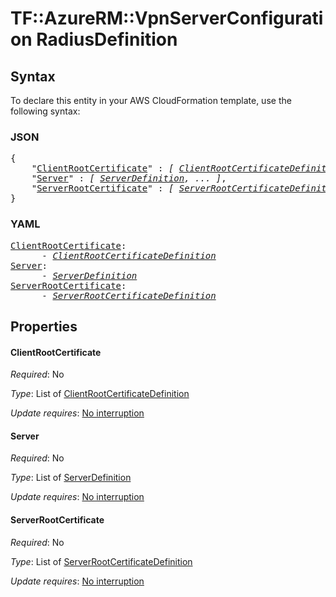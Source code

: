 # TF::AzureRM::VpnServerConfiguration RadiusDefinition

## Syntax

To declare this entity in your AWS CloudFormation template, use the following syntax:

### JSON

<pre>
{
    "<a href="#clientrootcertificate" title="ClientRootCertificate">ClientRootCertificate</a>" : <i>[ <a href="clientrootcertificatedefinition.md">ClientRootCertificateDefinition</a>, ... ]</i>,
    "<a href="#server" title="Server">Server</a>" : <i>[ <a href="serverdefinition.md">ServerDefinition</a>, ... ]</i>,
    "<a href="#serverrootcertificate" title="ServerRootCertificate">ServerRootCertificate</a>" : <i>[ <a href="serverrootcertificatedefinition.md">ServerRootCertificateDefinition</a>, ... ]</i>
}
</pre>

### YAML

<pre>
<a href="#clientrootcertificate" title="ClientRootCertificate">ClientRootCertificate</a>: <i>
      - <a href="clientrootcertificatedefinition.md">ClientRootCertificateDefinition</a></i>
<a href="#server" title="Server">Server</a>: <i>
      - <a href="serverdefinition.md">ServerDefinition</a></i>
<a href="#serverrootcertificate" title="ServerRootCertificate">ServerRootCertificate</a>: <i>
      - <a href="serverrootcertificatedefinition.md">ServerRootCertificateDefinition</a></i>
</pre>

## Properties

#### ClientRootCertificate

_Required_: No

_Type_: List of <a href="clientrootcertificatedefinition.md">ClientRootCertificateDefinition</a>

_Update requires_: [No interruption](https://docs.aws.amazon.com/AWSCloudFormation/latest/UserGuide/using-cfn-updating-stacks-update-behaviors.html#update-no-interrupt)

#### Server

_Required_: No

_Type_: List of <a href="serverdefinition.md">ServerDefinition</a>

_Update requires_: [No interruption](https://docs.aws.amazon.com/AWSCloudFormation/latest/UserGuide/using-cfn-updating-stacks-update-behaviors.html#update-no-interrupt)

#### ServerRootCertificate

_Required_: No

_Type_: List of <a href="serverrootcertificatedefinition.md">ServerRootCertificateDefinition</a>

_Update requires_: [No interruption](https://docs.aws.amazon.com/AWSCloudFormation/latest/UserGuide/using-cfn-updating-stacks-update-behaviors.html#update-no-interrupt)

